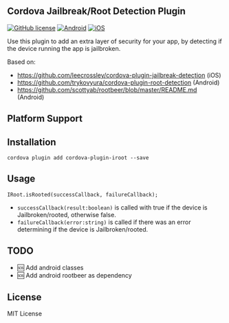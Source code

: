 ## Cordova Jailbreak/Root Detection Plugin

[![GitHub license](https://img.shields.io/badge/license-MIT-blue.svg)](https://raw.githubusercontent.com/WuglyakBolgoink/cordova-plugin-iroot/master/LICENSE)
[![Android](https://img.shields.io/badge/android-failed-red.svg)](https://shields.io)
[![iOS](https://img.shields.io/badge/iOS-success-green.svg)](https://shields.io)


Use this plugin to add an extra layer of security for your app, by detecting if the device running the app is jailbroken.

Based on:

- https://github.com/leecrossley/cordova-plugin-jailbreak-detection (iOS)
- https://github.com/trykovyura/cordova-plugin-root-detection (Android)
- https://github.com/scottyab/rootbeer/blob/master/README.md (Android)

## Platform Support

## Installation

```
cordova plugin add cordova-plugin-iroot --save
```


## Usage


```
IRoot.isRooted(successCallback, failureCallback);
```

- `successCallback(result:boolean)` is called with true if the device is Jailbroken/rooted, otherwise false.
- `failureCallback(error:string)` is called if there was an error determining if the device is Jailbroken/rooted.


## TODO

- :sos: Add android classes
- :sos: Add android rootbeer as dependency

## License

MIT License
